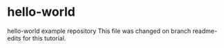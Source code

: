 # hello-world
hello-world example repository
This file was changed on branch readme-edits for this tutorial.
